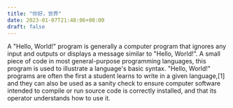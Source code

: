 ```yaml
---
title: "你好，世界"
date: 2023-01-07T21:48:06+08:00
draft: false
---
```

A "Hello, World!" program is generally a computer program that ignores any input and outputs or displays a message similar to "Hello, World!". A small piece of code in most general-purpose programming languages, this program is used to illustrate a language's basic syntax. "Hello, World!" programs are often the first a student learns to write in a given language,[1] and they can also be used as a sanity check to ensure computer software intended to compile or run source code is correctly installed, and that its operator understands how to use it. 
